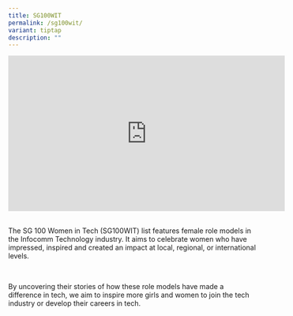 ```yaml
---
title: SG100WIT
permalink: /sg100wit/
variant: tiptap
description: ""
---
```

<div class="iframe-wrapper">
<iframe height="315" width="560" allowfullscreen="true" frameborder="0" src="https://www.youtube.com/embed/M2BXtjlMTBw?si=AS78cGaHMMlR1BUI"></iframe>
</div>
<p>
<br>The SG 100 Women in Tech (SG100WIT) list features female role models in
the Infocomm Technology industry. It aims to celebrate women who have impressed,
inspired and created an impact at local, regional, or international levels.</p>
<p>&nbsp;</p>
<p>By uncovering their stories of how these role models have made a difference
in tech, we aim to inspire more girls and women to join the tech industry
or develop their careers in tech.</p>